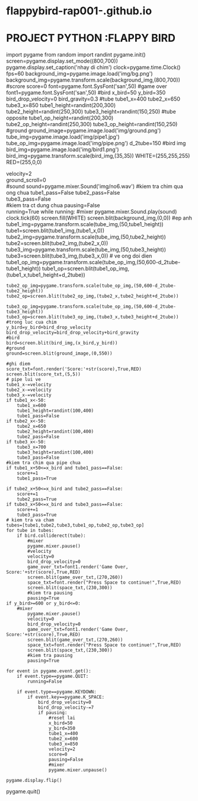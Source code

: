 # flappybird-rap001-.github.io
# PROJECT PYTHON :FLAPPY BIRD

import pygame
from random import randint
pygame.init()
screen=pygame.display.set_mode((800,700))
pygame.display.set_caption('nhay di chim')
clock=pygame.time.Clock()
fps=60
background_img=pygame.image.load('img/bg.png')
background_img=pygame.transform.scale(background_img,(800,700))
#scrore
score=0
font=pygame.font.SysFont('san',50)
#game over
font1=pygame.font.SysFont('san',50)
#bird
x_bird=50
y_bird=350
bird_drop_velocity=0
bird_gravity=0.3
#tube
tube1_x=400
tube2_x=650
tube3_x=850
tube1_height=randint(200,300)
tube2_height=randint(250,300)
tube3_height=randint(150,250)
#tube opposite
tube1_op_height=randint(200,300)
tube2_op_height=randint(250,300)
tube3_op_height=randint(150,250)
#ground
ground_image=pygame.image.load('img/ground.png')
tube_img=pygame.image.load('img/pipe1.jpg')
tube_op_img=pygame.image.load('img/pipe.png')
d_2tube=150
#bird img
bird_img=pygame.image.load('img/bird1.png')
bird_img=pygame.transform.scale(bird_img,(35,35))
WHITE=(255,255,255)
RED=(255,0,0)

velocity=2       
ground_scroll=0  
#sound
sound=pygame.mixer.Sound('img/no6.wav')
#kiem tra chim qua ong chua
tube1_pass=False 
tube2_pass=False   
tube3_pass=False   
#kiem tra ct dung chua
pausing=False             
running=True
while running:
    #mixer
    pygame.mixer.Sound.play(sound)
    clock.tick(60)
    screen.fill(WHITE)
    screen.blit(background_img,(0,0))
    #ep anh
    tube1_img=pygame.transform.scale(tube_img,(50,tube1_height))
    tube1=screen.blit(tube1_img,(tube1_x,0))
    tube2_img=pygame.transform.scale(tube_img,(50,tube2_height))
    tube2=screen.blit(tube2_img,(tube2_x,0))
    tube3_img=pygame.transform.scale(tube_img,(50,tube3_height))
    tube3=screen.blit(tube3_img,(tube3_x,0))
    # ve ong doi dien
    tube1_op_img=pygame.transform.scale(tube_op_img,(50,600-d_2tube-tube1_height))
    tube1_op=screen.blit(tube1_op_img,(tube1_x,tube1_height+d_2tube))

    tube2_op_img=pygame.transform.scale(tube_op_img,(50,600-d_2tube-tube2_height))
    tube2_op=screen.blit(tube2_op_img,(tube2_x,tube2_height+d_2tube))
    
    tube3_op_img=pygame.transform.scale(tube_op_img,(50,600-d_2tube-tube3_height))
    tube3_op=screen.blit(tube3_op_img,(tube3_x,tube3_height+d_2tube))
    #trong luc cua chim
    y_bird=y_bird+bird_drop_velocity
    bird_drop_velocity=bird_drop_velocity+bird_gravity
    #bird
    bird=screen.blit(bird_img,(x_bird,y_bird))
    #ground
    ground=screen.blit(ground_image,(0,550))
    
    #ghi diem
    score_txt=font.render('Score:'+str(score),True,RED)
    screen.blit(score_txt,(5,5))
    # pipe lui ve
    tube1_x-=velocity
    tube2_x-=velocity
    tube3_x-=velocity
    if tube1_x<-50:
        tube1_x=600
        tube1_height=randint(100,400)
        tube1_pass=False
    if tube2_x<-50:
        tube2_x=650
        tube2_height=randint(100,400)
        tube2_pass=False
    if tube3_x<-50:
        tube3_x=700
        tube3_height=randint(100,400)
        tube3_pass=False
    #kiem tra chim qua pipe chua
    if tube1_x+50<=x_bird and tube1_pass==False:   
        score+=1
        tube1_pass=True

    if tube2_x+50<=x_bird and tube2_pass==False:   
        score+=1
        tube2_pass=True
    if tube3_x+50<=x_bird and tube3_pass==False:   
        score+=1
        tube3_pass=True
    # kiem tra va cham
    tubes=[tube1,tube2,tube3,tube1_op,tube2_op,tube3_op]
    for tube in tubes:
        if bird.colliderect(tube):
            #mixer
            pygame.mixer.pause()
            #velocity
            velocity=0
            bird_drop_velocity=0  
            game_over_txt=font1.render('Game Over, Score:'+str(score),True,RED)
            screen.blit(game_over_txt,(270,260))
            space_txt=font.render("Press Space to continue!",True,RED)
            screen.blit(space_txt,(230,300))
            #kiem tra pausing
            pausing=True
    if y_bird>=600 or y_bird<=0:
        #mixer
            pygame.mixer.pause()
            velocity=0
            bird_drop_velocity=0  
            game_over_txt=font1.render('Game Over, Score:'+str(score),True,RED)
            screen.blit(game_over_txt,(270,260))
            space_txt=font.render("Press Space to continue!",True,RED)
            screen.blit(space_txt,(230,300))
            #kiem tra pausing
            pausing=True

    for event in pygame.event.get():
        if event.type==pygame.QUIT:
            running=False

        if event.type==pygame.KEYDOWN:
            if event.key==pygame.K_SPACE:
                bird_drop_velocity=0
                bird_drop_velocity-=7
                if pausing:
                    #reset lai
                    x_bird=50
                    y_bird=350
                    tube1_x=400
                    tube2_x=600
                    tube3_x=850
                    velocity=2
                    score=0
                    pausing=False
                    #mixer
                    pygame.mixer.unpause()
               
    pygame.display.flip()

pygame.quit()        
